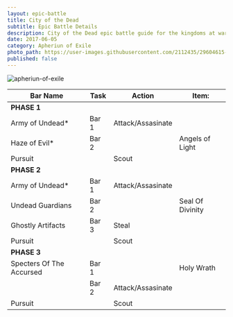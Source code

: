 ```yaml
---
layout: epic-battle
title: City of the Dead
subtitle: Epic Battle Details
description: City of the Dead epic battle guide for the kingdoms at war game
date: 2017-06-05
category: Apheriun of Exile
photo_path: https://user-images.githubusercontent.com/2112435/29604615-47297f5e-87a5-11e7-9066-47a83e507fd5.png
published: false
---
```


![apheriun-of-exile](https://user-images.githubusercontent.com/2112435/29604615-47297f5e-87a5-11e7-9066-47a83e507fd5.png)


| Bar Name | Task | Action | Item: |
| --- | --- | --- | --- |
| __PHASE 1__ | | | |
| Army of Undead* | Bar 1 | Attack/Assasinate | |
| Haze of Evil* | Bar 2 | |Angels of Light |
| Pursuit | | Scout | |
| __PHASE 2__ | | | |
| Army of Undead* | Bar 1 | Attack/Assasinate | |
| Undead Guardians | Bar 2 | | Seal Of Divinity |
| Ghostly Artifacts | Bar 3 | Steal | |
| Pursuit | | Scout | |
| __PHASE 3__ | | | |
| Specters Of The Accursed | Bar 1 | | Holy Wrath |
|  | Bar 2 | Attack/Assasinate | |
| Pursuit | | Scout | |

